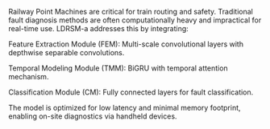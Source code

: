 
Railway Point Machines are critical for train routing and safety. Traditional fault diagnosis methods are often computationally heavy and impractical for real-time use. LDRSM-a addresses this by integrating:

Feature Extraction Module (FEM): Multi-scale convolutional layers with depthwise separable convolutions.

Temporal Modeling Module (TMM): BiGRU with temporal attention mechanism.

Classification Module (CM): Fully connected layers for fault classification.

The model is optimized for low latency and minimal memory footprint, enabling on-site diagnostics via handheld devices.

